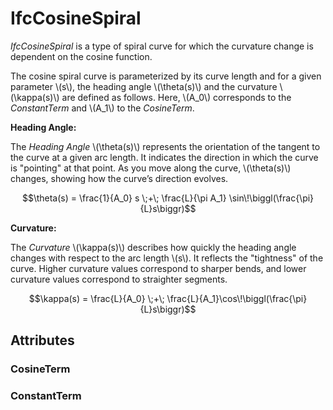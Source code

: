 # IfcCosineSpiral

*IfcCosineSpiral* is a type of spiral curve for which the curvature change is dependent on the cosine function.
<!-- end of short definition -->
The cosine spiral curve is parameterized by its curve length and for a given parameter \\(s\\), the heading angle \\(\theta(s)\\) and the curvature \\(\kappa(s)\\) are defined as follows. Here, \\(A_0\\) corresponds to the *ConstantTerm* and \\(A_1\\) to the *CosineTerm*.

**Heading Angle:**

The *Heading Angle* \\(\theta(s)\\) represents the orientation of the tangent to the curve at a given arc length. It indicates the direction in which the curve is "pointing" at that point. As you move along the curve, \\(\theta(s)\\) changes, showing how the curve’s direction evolves.

$$\theta(s) = \frac{1}{A_0} s \;+\; \frac{L}{\pi A_1} \sin\!\biggl(\frac{\pi}{L}s\biggr)$$

**Curvature:**

The *Curvature* \\(\kappa(s)\\) describes how quickly the heading angle changes with respect to the arc length \\(s\\). It reflects the "tightness" of the curve. Higher curvature values correspond to sharper bends, and lower curvature values correspond to straighter segments.

$$\kappa(s) = \frac{L}{A_0} \;+\; \frac{L}{A_1}\cos\!\biggl(\frac{\pi}{L}s\biggr)$$

## Attributes

### CosineTerm

### ConstantTerm

